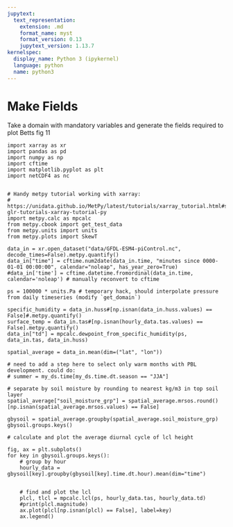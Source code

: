```yaml
---
jupytext:
  text_representation:
    extension: .md
    format_name: myst
    format_version: 0.13
    jupytext_version: 1.13.7
kernelspec:
  display_name: Python 3 (ipykernel)
  language: python
  name: python3
---
```


# Make Fields

Take a domain with mandatory variables and generate the fields required to plot Betts fig 11 

```{code-cell} ipython3
import xarray as xr
import pandas as pd
import numpy as np
import cftime
import matplotlib.pyplot as plt
import netCDF4 as nc


# Handy metpy tutorial working with xarray:
# https://unidata.github.io/MetPy/latest/tutorials/xarray_tutorial.html#sphx-glr-tutorials-xarray-tutorial-py
import metpy.calc as mpcalc
from metpy.cbook import get_test_data
from metpy.units import units
from metpy.plots import SkewT
```

```{code-cell} ipython3
data_in = xr.open_dataset("data/GFDL-ESM4-piControl.nc", decode_times=False).metpy.quantify()
data_in["time"] = cftime.num2date(data_in.time, "minutes since 0000-01-01 00:00:00", calendar="noleap", has_year_zero=True)
#data_in['time'] = cftime.datetime.fromordinal(data_in.time, calendar='noleap') # manually reconvert to cftime
```

```{code-cell} ipython3
ps = 100000 * units.Pa # temporary hack, should interpolate pressure from daily timeseries (modify `get_domain`)
```

```{code-cell} ipython3
specific_humidity = data_in.huss#[np.isnan(data_in.huss.values) == False]#.metpy.quantify()
surface_temp = data_in.tas#[np.isnan(hourly_data.tas.values) == False].metpy.quantify()
data_in["td"] = mpcalc.dewpoint_from_specific_humidity(ps, data_in.tas, data_in.huss)
```

```{code-cell} ipython3
spatial_average = data_in.mean(dim=("lat", "lon"))
```

```{code-cell} ipython3
# need to add a step here to select only warm months with PBL development. could do:
# summer = my_ds.time[my_ds.time.dt.season == "JJA"]
```

```{code-cell} ipython3
# separate by soil moisture by rounding to nearest kg/m3 in top soil layer
spatial_average["soil_moisture_grp"] = spatial_average.mrsos.round()[np.isnan(spatial_average.mrsos.values) == False]
```

```{code-cell} ipython3
gbysoil = spatial_average.groupby(spatial_average.soil_moisture_grp)
gbysoil.groups.keys()
```

```{code-cell} ipython3
# calculate and plot the average diurnal cycle of lcl height

fig, ax = plt.subplots()
for key in gbysoil.groups.keys():
    # group by hour
    hourly_data = gbysoil[key].groupby(gbysoil[key].time.dt.hour).mean(dim="time")  
    
    
    # find and plot the lcl
    plcl, tlcl = mpcalc.lcl(ps, hourly_data.tas, hourly_data.td)
    #print(plcl.magnitude)
    ax.plot(plcl[np.isnan(plcl) == False], label=key)
    ax.legend()   
```

```{code-cell} ipython3

```
